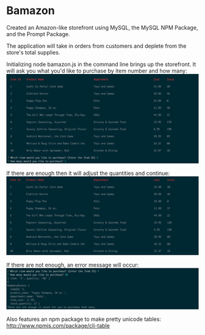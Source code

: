 # Bamazon
Created an Amazon-like storefront using MySQL, the MySQL NPM Package, and the Prompt Package. 

The application will take in orders from customers and deplete from the store's total supplies.

Initializing node bamazon.js in the command line brings up the storefront.
It will ask you what you'd like to purchase by item number and how many:
![Screenshot](/bamazon-screen.png)

If there are enough then it will adjust the quantities and continue:
![Screenshot](/bamazon-screen-2.png)

If there are not enough, an error message will occur:
![Screenshot](/bamazon-screen-3.png)

Also features an npm package to make pretty unicode tables:
http://www.npmjs.com/package/cli-table